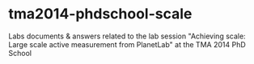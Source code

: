 tma2014-phdschool-scale
=======================

Labs documents & answers related to the lab session "Achieving scale: Large scale active measurement from PlanetLab" at the TMA 2014 PhD School
